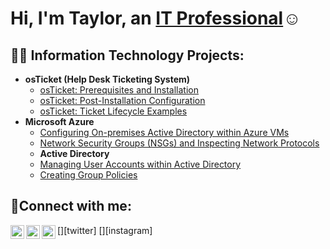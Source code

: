 <h1>Hi, I'm Taylor, an <a href="https://www.linkedin.com/in/taylor-harris-49583278">IT Professional</a>☺</h1>

<h2>👨‍💻 Information Technology Projects:</h2>

- <b>osTicket (Help Desk Ticketing System)</b>
  - [osTicket: Prerequisites and Installation](https://github.com/harrisbrionnat/osticket-prereqs)
  - [osTicket: Post-Installation Configuration](https://github.com/harrisbrionnat/post-install-config)
  - [osTicket: Ticket Lifecycle Examples](https://github.com/harrisbrionnat/ticket-lifecycle)
- <b>Microsoft Azure</b>
  - [Configuring On-premises Active Directory within Azure VMs](https://github.com/harrisbrionnat/configure-ad)
  - [Network Security Groups (NSGs) and Inspecting Network Protocols](https://github.com/harrisbrionnat/azure-network-protocols)
  - <b>Active Directory</b>
  - [Managing User Accounts within Active Directory](https://github.com/harrisbrionnat/create-users)
  - [Creating Group Policies](https://github.com/harrisbrionnat/group-policies)

<h2>🤳Connect with me:</h2>

[<img align="left" alt="Josh | Twitter" width="22px" src="https://cdn.jsdelivr.net/npm/simple-icons@v3/icons/twitter.svg" />][twitter]
[<img align="left" alt="Josh | LinkedIn" width="22px" src="https://cdn.jsdelivr.net/npm/simple-icons@v3/icons/linkedin.svg" />][linkedin]
[<img align="left" alt="Josh | Instagram" width="22px" src="https://cdn.jsdelivr.net/npm/simple-icons@v3/icons/instagram.svg" />][instagram]


[linkedin]: https://linkedin.com/in/Josh
